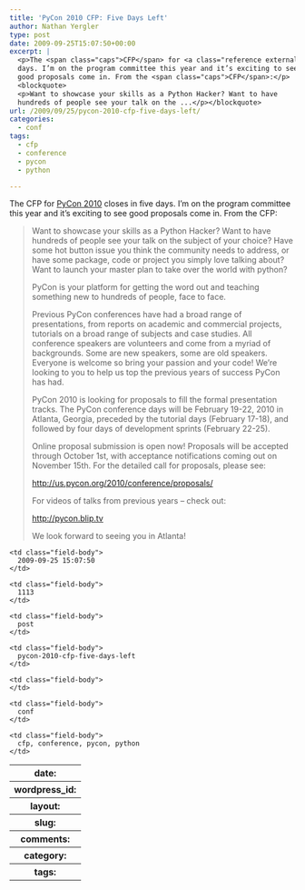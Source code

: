 ```yaml
---
title: 'PyCon 2010 CFP: Five Days Left'
author: Nathan Yergler
type: post
date: 2009-09-25T15:07:50+00:00
excerpt: |
  <p>The <span class="caps">CFP</span> for <a class="reference external" href="http://us.pycon.org/2010/">PyCon 2010</a> closes in five
  days. I’m on the program committee this year and it’s exciting to see
  good proposals come in. From the <span class="caps">CFP</span>:</p>
  <blockquote>
  <p>Want to showcase your skills as a Python Hacker? Want to have
  hundreds of people see your talk on the ...</p></blockquote>
url: /2009/09/25/pycon-2010-cfp-five-days-left/
categories:
  - conf
tags:
  - cfp
  - conference
  - pycon
  - python

---
```

The <span class="caps">CFP</span> for [PyCon 2010][1]  closes in five days. I’m on the program committee this year and it’s exciting to see good proposals come in. From the <span class="caps">CFP</span>:

> Want to showcase your skills as a Python Hacker? Want to have hundreds of people see your talk on the subject of your choice? Have some hot button issue you think the community needs to address, or have some package, code or project you simply love talking about? Want to launch your master plan to take over the world with python?
>
> PyCon is your platform for getting the word out and teaching something new to hundreds of people, face to face.
>
> Previous PyCon conferences have had a broad range of presentations, from reports on academic and commercial projects, tutorials on a broad range of subjects and case studies. All conference speakers are volunteers and come from a myriad of backgrounds. Some are new speakers, some are old speakers. Everyone is welcome so bring your passion and your code! We’re looking to you to help us top the previous years of success PyCon has had.
>
> PyCon 2010 is looking for proposals to fill the formal presentation tracks. The PyCon conference days will be February 19-22, 2010 in Atlanta, Georgia, preceded by the tutorial days (February 17-18), and followed by four days of development sprints (February 22-25).
>
> Online proposal submission is open now! Proposals will be accepted through October 1st, with acceptance notifications coming out on November 15th. For the detailed call for proposals, please see:
>
> <http://us.pycon.org/2010/conference/proposals/>
>
> For videos of talks from previous years – check out:
>
> <http://pycon.blip.tv>
>
> We look forward to seeing you in Atlanta!

<table class="docutils field-list" frame="void" rules="none">
  <col class="field-name" /> <col class="field-body" /> <tr class="field">
    <th class="field-name">
      date:
    </th>

    <td class="field-body">
      2009-09-25 15:07:50
    </td>
  </tr>

  <tr class="field">
    <th class="field-name">
      wordpress_id:
    </th>

    <td class="field-body">
      1113
    </td>
  </tr>

  <tr class="field">
    <th class="field-name">
      layout:
    </th>

    <td class="field-body">
      post
    </td>
  </tr>

  <tr class="field">
    <th class="field-name">
      slug:
    </th>

    <td class="field-body">
      pycon-2010-cfp-five-days-left
    </td>
  </tr>

  <tr class="field">
    <th class="field-name">
      comments:
    </th>

    <td class="field-body">
    </td>
  </tr>

  <tr class="field">
    <th class="field-name">
      category:
    </th>

    <td class="field-body">
      conf
    </td>
  </tr>

  <tr class="field">
    <th class="field-name">
      tags:
    </th>

    <td class="field-body">
      cfp, conference, pycon, python
    </td>
  </tr>
</table>

 [1]: http://us.pycon.org/2010/